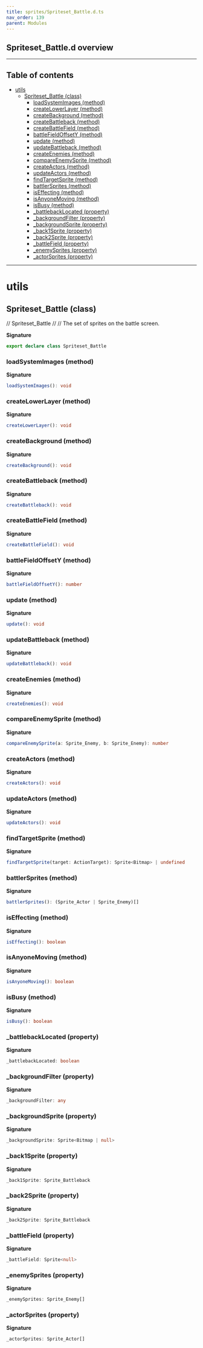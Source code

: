 ```yaml
---
title: sprites/Spriteset_Battle.d.ts
nav_order: 139
parent: Modules
---
```


## Spriteset_Battle.d overview

---

<h2 class="text-delta">Table of contents</h2>

- [utils](#utils)
  - [Spriteset_Battle (class)](#spriteset_battle-class)
    - [loadSystemImages (method)](#loadsystemimages-method)
    - [createLowerLayer (method)](#createlowerlayer-method)
    - [createBackground (method)](#createbackground-method)
    - [createBattleback (method)](#createbattleback-method)
    - [createBattleField (method)](#createbattlefield-method)
    - [battleFieldOffsetY (method)](#battlefieldoffsety-method)
    - [update (method)](#update-method)
    - [updateBattleback (method)](#updatebattleback-method)
    - [createEnemies (method)](#createenemies-method)
    - [compareEnemySprite (method)](#compareenemysprite-method)
    - [createActors (method)](#createactors-method)
    - [updateActors (method)](#updateactors-method)
    - [findTargetSprite (method)](#findtargetsprite-method)
    - [battlerSprites (method)](#battlersprites-method)
    - [isEffecting (method)](#iseffecting-method)
    - [isAnyoneMoving (method)](#isanyonemoving-method)
    - [isBusy (method)](#isbusy-method)
    - [\_battlebackLocated (property)](#_battlebacklocated-property)
    - [\_backgroundFilter (property)](#_backgroundfilter-property)
    - [\_backgroundSprite (property)](#_backgroundsprite-property)
    - [\_back1Sprite (property)](#_back1sprite-property)
    - [\_back2Sprite (property)](#_back2sprite-property)
    - [\_battleField (property)](#_battlefield-property)
    - [\_enemySprites (property)](#_enemysprites-property)
    - [\_actorSprites (property)](#_actorsprites-property)

---

# utils

## Spriteset_Battle (class)

// Spriteset_Battle
//
// The set of sprites on the battle screen.

**Signature**

```ts
export declare class Spriteset_Battle
```

### loadSystemImages (method)

**Signature**

```ts
loadSystemImages(): void
```

### createLowerLayer (method)

**Signature**

```ts
createLowerLayer(): void
```

### createBackground (method)

**Signature**

```ts
createBackground(): void
```

### createBattleback (method)

**Signature**

```ts
createBattleback(): void
```

### createBattleField (method)

**Signature**

```ts
createBattleField(): void
```

### battleFieldOffsetY (method)

**Signature**

```ts
battleFieldOffsetY(): number
```

### update (method)

**Signature**

```ts
update(): void
```

### updateBattleback (method)

**Signature**

```ts
updateBattleback(): void
```

### createEnemies (method)

**Signature**

```ts
createEnemies(): void
```

### compareEnemySprite (method)

**Signature**

```ts
compareEnemySprite(a: Sprite_Enemy, b: Sprite_Enemy): number
```

### createActors (method)

**Signature**

```ts
createActors(): void
```

### updateActors (method)

**Signature**

```ts
updateActors(): void
```

### findTargetSprite (method)

**Signature**

```ts
findTargetSprite(target: ActionTarget): Sprite<Bitmap> | undefined
```

### battlerSprites (method)

**Signature**

```ts
battlerSprites(): (Sprite_Actor | Sprite_Enemy)[]
```

### isEffecting (method)

**Signature**

```ts
isEffecting(): boolean
```

### isAnyoneMoving (method)

**Signature**

```ts
isAnyoneMoving(): boolean
```

### isBusy (method)

**Signature**

```ts
isBusy(): boolean
```

### \_battlebackLocated (property)

**Signature**

```ts
_battlebackLocated: boolean
```

### \_backgroundFilter (property)

**Signature**

```ts
_backgroundFilter: any
```

### \_backgroundSprite (property)

**Signature**

```ts
_backgroundSprite: Sprite<Bitmap | null>
```

### \_back1Sprite (property)

**Signature**

```ts
_back1Sprite: Sprite_Battleback
```

### \_back2Sprite (property)

**Signature**

```ts
_back2Sprite: Sprite_Battleback
```

### \_battleField (property)

**Signature**

```ts
_battleField: Sprite<null>
```

### \_enemySprites (property)

**Signature**

```ts
_enemySprites: Sprite_Enemy[]
```

### \_actorSprites (property)

**Signature**

```ts
_actorSprites: Sprite_Actor[]
```
